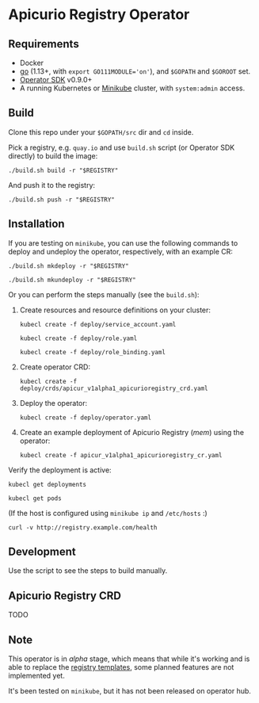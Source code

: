 Apicurio Registry Operator
===

Requirements
---
* Docker
* [go](https://github.com/golang/go) (1.13+, with `export GO111MODULE='on'`), and `$GOPATH` and `$GOROOT` set. 
* [Operator SDK](https://github.com/operator-framework/operator-sdk/blob/master/doc/user/install-operator-sdk.md) v0.9.0+    
* A running Kubernetes or [Minikube](https://kubernetes.io/docs/tasks/tools/install-minikube/) cluster, 
with `system:admin` access.

Build
---

Clone this repo under your `$GOPATH/src` dir and `cd` inside.

Pick a registry, e.g. `quay.io` and use `build.sh` script (or Operator SDK directly) 
to build the image:

`./build.sh build -r "$REGISTRY"`

And push it to the registry:

`./build.sh push -r "$REGISTRY"`

Installation
---

If you are testing on `minikube`, you can use the following commands 
to deploy and undeploy the operator, respectively, with an example CR:

`./build.sh mkdeploy -r "$REGISTRY"`

`./build.sh mkundeploy -r "$REGISTRY"`

Or you can perform the steps manually (see the `build.sh`):

1. Create resources and resource definitions on your cluster:
   
   `kubecl create -f deploy/service_account.yaml`
   
   `kubecl create -f deploy/role.yaml`
   
   `kubecl create -f deploy/role_binding.yaml`

1. Create operator CRD:
   
   `kubecl create -f deploy/crds/apicur_v1alpha1_apicurioregistry_crd.yaml`

1. Deploy the operator:

   `kubecl create -f deploy/operator.yaml`

1. Create an example deployment of Apicurio Registry (*mem*) using the operator:

   `kubecl create -f apicur_v1alpha1_apicurioregistry_cr.yaml`

Verify the deployment is active:

`kubecl get deployments`

`kubecl get pods`

(If the host is configured using `minikube ip` and `/etc/hosts` :)

`curl -v http://registry.example.com/health`

Development
---

Use the script to see the steps to build manually.

Apicurio Registry CRD
---

TODO

Note
---

This operator is in *alpha* stage, which means that while it's working and is able to replace the [registry templates](https://github.com/Apicurio/apicurio-registry/tree/master/distro/openshift-template),
some planned features are not implemented yet. 

It's been tested on `minikube`, but it has not been released on operator hub.
